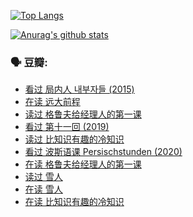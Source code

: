 [![Top Langs](https://github-readme-stats.vercel.app/api/top-langs/?username=w940853815)](https://github.com/anuraghazra/github-readme-stats)

[![Anurag's github stats](https://github-readme-stats.vercel.app/api?username=w940853815)](https://github.com/anuraghazra/github-readme-stats)

### 🗣 豆瓣:

<!-- DOUBAN-ACTIVITIES:START -->
- [看过 局内人 내부자들‎ (2015)](https://www.douban.com/people/136069238/status/3534615748/)
- [在读 远大前程](https://www.douban.com/people/136069238/status/3522133150/)
- [读过 格鲁夫给经理人的第一课](https://www.douban.com/people/136069238/status/3521161153/)
- [看过 第十一回‎ (2019)](https://www.douban.com/people/136069238/status/3518566602/)
- [读过 比知识有趣的冷知识](https://www.douban.com/people/136069238/status/3517415815/)
- [看过 波斯语课 Persischstunden‎ (2020)](https://www.douban.com/people/136069238/status/3517199321/)
- [在读 格鲁夫给经理人的第一课](https://www.douban.com/people/136069238/status/3515185071/)
- [读过 雪人](https://www.douban.com/people/136069238/status/3512870314/)
- [在读 雪人](https://www.douban.com/people/136069238/status/3501430941/)
- [在读 比知识有趣的冷知识](https://www.douban.com/people/136069238/status/3500993227/)
<!-- DOUBAN-ACTIVITIES:END -->
<!--
**w940853815/w940853815** is a ✨ _special_ ✨ repository because its `README.md` (this file) appears on your GitHub profile.

Here are some ideas to get you started:

- 🔭 I’m currently working on ...
- 🌱 I’m currently learning ...
- 👯 I’m looking to collaborate on ...
- 🤔 I’m looking for help with ...
- 💬 Ask me about ...
- 📫 How to reach me: ...
- 😄 Pronouns: ...
- ⚡ Fun fact: ...
-->
